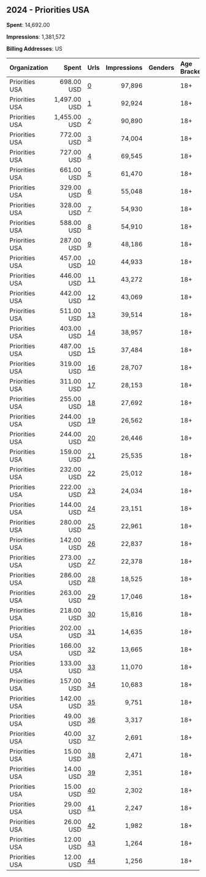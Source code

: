 ## 2024 - Priorities USA 
**Spent**: 14,692.00

**Impressions**: 1,381,572

**Billing Addresses**: US

|Organization|Spent|Urls|Impressions|Genders|Age Brackets|Country Codes|
|:---|---:|:---|---:|:---|:---|:---|
|Priorities USA|698.00 USD|[0](https://www.snap.com/political-ads/asset/c6a0dd40067045efd5d0297b7fdca0d54cc3af317640a1e3684bb6b953b55b81?mediaType=mp4)|97,896||18+|united states|
|Priorities USA|1,497.00 USD|[1](https://www.snap.com/political-ads/asset/13d00f8291625205630d1840ad85a00e3e2a87f1bbcb36b194200e6f80023c49?mediaType=mp4)|92,924||18+|united states|
|Priorities USA|1,455.00 USD|[2](https://www.snap.com/political-ads/asset/489dcf51352808b9d79859d57aab685ebd55dff63ea8717c77353ba6a2766d7f?mediaType=mp4)|90,890||18+|united states|
|Priorities USA|772.00 USD|[3](https://www.snap.com/political-ads/asset/5a9572c8b12600230abec51696d1d5b29a51eb8e9b6d4964627bedc1f224d55d?mediaType=mp4)|74,004||18+||
|Priorities USA|727.00 USD|[4](https://www.snap.com/political-ads/asset/7eb9bb1fbb0e98026a24b5777513c79d401e0374d252d2755a9b8c6584cd1156?mediaType=mp4)|69,545||18+||
|Priorities USA|661.00 USD|[5](https://www.snap.com/political-ads/asset/7eb9bb1fbb0e98026a24b5777513c79d401e0374d252d2755a9b8c6584cd1156?mediaType=mp4)|61,470||18+|united states|
|Priorities USA|329.00 USD|[6](https://www.snap.com/political-ads/asset/a872f0e28797a2ed13e20ca8d51e5c10cd576fbe856dd8ab5d443255b094001e?mediaType=mp4)|55,048||18+|united states|
|Priorities USA|328.00 USD|[7](https://www.snap.com/political-ads/asset/f0a35b1141a02018836797a31bc31efa19fcf014c992f306a15d1e427a1df290?mediaType=mp4)|54,930||18+|united states|
|Priorities USA|588.00 USD|[8](https://www.snap.com/political-ads/asset/1e363b1a23dfb77ed7bd3706333ae508ab1af7cf5f3d8bad15974e2fd23c2362?mediaType=mp4)|54,910||18+|united states|
|Priorities USA|287.00 USD|[9](https://www.snap.com/political-ads/asset/a5edd912bcaa8af982fc4dcd7a715424ee326973bc243f860fd3d358a48a69fa?mediaType=mp4)|48,186||18+|united states|
|Priorities USA|457.00 USD|[10](https://www.snap.com/political-ads/asset/57be7254b3fe91373c1fc1516e9808205a759650f1dd73b223d4b5ec0fb08d4f?mediaType=mp4)|44,933||18+||
|Priorities USA|446.00 USD|[11](https://www.snap.com/political-ads/asset/368b2dc81d5baffbc565e36f60c0feb7e8cd3df876e38415e6085b5b8ee375cc?mediaType=mp4)|43,272||18+|united states|
|Priorities USA|442.00 USD|[12](https://www.snap.com/political-ads/asset/7eb9bb1fbb0e98026a24b5777513c79d401e0374d252d2755a9b8c6584cd1156?mediaType=mp4)|43,069||18+||
|Priorities USA|511.00 USD|[13](https://www.snap.com/political-ads/asset/5e9f598275f3190a4a98317aae292274d94afa21abbefe8943a54936b69520f0?mediaType=mp4)|39,514||18+|united states|
|Priorities USA|403.00 USD|[14](https://www.snap.com/political-ads/asset/7eb9bb1fbb0e98026a24b5777513c79d401e0374d252d2755a9b8c6584cd1156?mediaType=mp4)|38,957||18+|united states|
|Priorities USA|487.00 USD|[15](https://www.snap.com/political-ads/asset/4e7437c83d1e43e51cbe8711341e8e89aca17c399a89e6e76148feb323a8728b?mediaType=mp4)|37,484||18+|united states|
|Priorities USA|319.00 USD|[16](https://www.snap.com/political-ads/asset/9560c6e65ded6a5f0016f0766f57a2da38c71ffca5a59334d95eb0839276ad5e?mediaType=mp4)|28,707||18+|united states|
|Priorities USA|311.00 USD|[17](https://www.snap.com/political-ads/asset/cec819ff0601d1d10fb4c5132e31a404c3ab3191847d09f5bb2f60765f4ed5c4?mediaType=mp4)|28,153||18+|united states|
|Priorities USA|255.00 USD|[18](https://www.snap.com/political-ads/asset/3bd161053e4353485ffaab664b0cecb22195fc7c82b21082f2c1d6ee9a09a76d?mediaType=mp4)|27,692||18+||
|Priorities USA|244.00 USD|[19](https://www.snap.com/political-ads/asset/7eb9bb1fbb0e98026a24b5777513c79d401e0374d252d2755a9b8c6584cd1156?mediaType=mp4)|26,562||18+||
|Priorities USA|244.00 USD|[20](https://www.snap.com/political-ads/asset/2af5cd5a99dd90503e51ab4626314bfaf0dd18ca9efa00bb4016fcd58634fd13?mediaType=mp4)|26,446||18+|united states|
|Priorities USA|159.00 USD|[21](https://www.snap.com/political-ads/asset/1980dd607485f4ae2d6abc69e19321e0975d758cbbb7ff720d93465b8fa3615d?mediaType=mp4)|25,535||18+|united states|
|Priorities USA|232.00 USD|[22](https://www.snap.com/political-ads/asset/9ff11cf9c29e930c901293999f2d58c01294f321ab9bd28c79fdbcf24dd18e37?mediaType=mp4)|25,012||18+|united states|
|Priorities USA|222.00 USD|[23](https://www.snap.com/political-ads/asset/e6f9452d1cede520fcd58e3fa09133f0d6f3ad8da94afa5e948df2d50ddd4788?mediaType=mp4)|24,034||18+|united states|
|Priorities USA|144.00 USD|[24](https://www.snap.com/political-ads/asset/1c175c19205c43e30e87b38ee729fdc80870e124c2e52519d4e1ce5f9edd9be8?mediaType=mp4)|23,151||18+|united states|
|Priorities USA|280.00 USD|[25](https://www.snap.com/political-ads/asset/0dc92a9c3a3fda15b843731987d067fd60e4e53b22063e29a9bc3a9b3963fbc6?mediaType=mp4)|22,961||18+|united states|
|Priorities USA|142.00 USD|[26](https://www.snap.com/political-ads/asset/75c2e946fcf57901b0ecf1c4527dd8fceb55d57ad7d6094996b8e2e57a63d4b7?mediaType=mp4)|22,837||18+|united states|
|Priorities USA|273.00 USD|[27](https://www.snap.com/political-ads/asset/4baaef2dea822754bf3ef84209dd7003457e86096fec92e0f6ee3c7d28d0a21e?mediaType=mp4)|22,378||18+|united states|
|Priorities USA|286.00 USD|[28](https://www.snap.com/political-ads/asset/219b2534b3206d70bd1fae7b1ac3961d010c74dc3520f8b2de143353bd66c8ea?mediaType=mp4)|18,525||18+|united states|
|Priorities USA|263.00 USD|[29](https://www.snap.com/political-ads/asset/e17df297057c8a0c30b60379b8eda15bdcad3319e0c8f7e9f882532ae866067f?mediaType=mp4)|17,046||18+|united states|
|Priorities USA|218.00 USD|[30](https://www.snap.com/political-ads/asset/da01fcaee837de9b97ff5826c12657f886e69ab8d60edc350a2aba17dc95180a?mediaType=mp4)|15,816||18+|united states|
|Priorities USA|202.00 USD|[31](https://www.snap.com/political-ads/asset/f0dbbe330915b095b5542b1b228014df6586fd173038c76e58e939b07771e79c?mediaType=mp4)|14,635||18+|united states|
|Priorities USA|166.00 USD|[32](https://www.snap.com/political-ads/asset/e6817a9de1d989a8f7a0e7cbcdfcf8cd68ece233782775d7140c98b34aa498d2?mediaType=mp4)|13,665||18+|united states|
|Priorities USA|133.00 USD|[33](https://www.snap.com/political-ads/asset/4db12130f10903fa8f9fdca71e4895f9b05808337e2598f1e095987ee88025c8?mediaType=mp4)|11,070||18+|united states|
|Priorities USA|157.00 USD|[34](https://www.snap.com/political-ads/asset/2b5f0ec6f7466a2c0e19fe78cc04f0b96b1d4bdeb1b883d9f9c5b4f3cb5b84e2?mediaType=mp4)|10,683||18+|united states|
|Priorities USA|142.00 USD|[35](https://www.snap.com/political-ads/asset/6541b567a0aea205d707e47c3324f3bd65c7838edd11049227a509c99b2c4989?mediaType=mp4)|9,751||18+|united states|
|Priorities USA|49.00 USD|[36](https://www.snap.com/political-ads/asset/52d98e239a4ae46f902bddfb531a76e0e4ab622727e6c2119cd6186029aa4cc8?mediaType=mp4)|3,317||18+|united states|
|Priorities USA|40.00 USD|[37](https://www.snap.com/political-ads/asset/704cd9ef6418ba65a0dbb233c726057d72e8df372886b25ede1ddd7874d67b8b?mediaType=mp4)|2,691||18+|united states|
|Priorities USA|15.00 USD|[38](https://www.snap.com/political-ads/asset/93968616b877f81a025efd178fa6554c2d66e44a54be97fe7f11880691ec0b54?mediaType=mp4)|2,471||18+|united states|
|Priorities USA|14.00 USD|[39](https://www.snap.com/political-ads/asset/f85db28326bf6772f2edfdecb5c941c12473224d629e63722a4b87f67baf9c98?mediaType=mp4)|2,351||18+|united states|
|Priorities USA|15.00 USD|[40](https://www.snap.com/political-ads/asset/c8d3f4a24f3d2127c782c4039d8c2aceadaebe1c879eec5439398fdbf233737b?mediaType=mp4)|2,302||18+|united states|
|Priorities USA|29.00 USD|[41](https://www.snap.com/political-ads/asset/ddb0270b04a261bf3a5dbdacd266cb090b94178e17473335cfa50f3bb33dcf38?mediaType=mp4)|2,247||18+|united states|
|Priorities USA|26.00 USD|[42](https://www.snap.com/political-ads/asset/a7dc463fb923fa31c7bb9e36f536abf887507cb7b5e3916a7e5a7933a86dd18f?mediaType=mp4)|1,982||18+|united states|
|Priorities USA|12.00 USD|[43](https://www.snap.com/political-ads/asset/97a765b0f4d9c72795a14b0805b3c154cdc2544adcba8679fa0801306ee47e45?mediaType=mp4)|1,264||18+|united states|
|Priorities USA|12.00 USD|[44](https://www.snap.com/political-ads/asset/29e2aaaac62f2649d51568a037b3a2853561da73a0f0163a25b5e7dc5d91a413?mediaType=mp4)|1,256||18+|united states|
